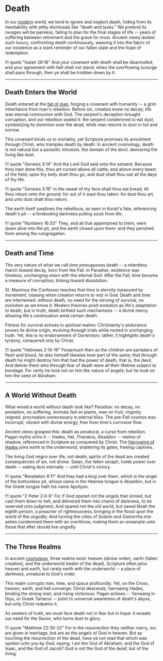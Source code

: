 # Death

<!--
Lord Jesus Christ, Son of God
Have mercy on me, a sinner

Protect me from the evil one.
Enlighten my mind and my heart so that your wisdom may be revealed and articulated, all for your glory.

Lord Jesus Christ, Son of God
Have mercy on me, a sinner 
-->

In our [modern](../modern-views/index.md) world, we tend to ignore and neglect death, hiding from its inevitability with pithy dismissals like "death and taxes." 
We pretend its ravages will be painless, failing to plan for the final stages of life -- years of suffering between retirement and the grave for most. 
Ancient views lacked such luxury, confronting death continuously, weaving it into the fabric of our existence as a stark reminder of our fallen state and the hope of redemption.

!!! quote "Isaiah 28:18"
    And your covenant with death shall be disannulled, and your agreement with hell shall not stand; when the overflowing scourge shall pass through, then ye shall be trodden down by it.




---

## Death Enters the World

Death entered at the [fall of man](fall.md), forging a covenant with humanity -- a grim inheritance from man's rebellion. 
Before sin, creation knew no decay; life was eternal communion with God. 
The serpent's deception brought corruption, and our rebellion sealed it: the serpent condemned to eat dust, symbolizing its dominion over the dead, while man returns to dust in toil and sorrow.

This covenant binds us to mortality, yet Scripture promises its annulment through Christ, who tramples death by death. 
In ancient cosmology, death is not natural but a parasitic intrusion, the domain of the devil, devouring the living like dust.

!!! quote "Genesis 3:14"
    And the Lord God said unto the serpent, Because thou hast done this, thou art cursed above all cattle, and above every beast of the field; upon thy belly shalt thou go, and dust shalt thou eat all the days of thy life.

!!! quote "Genesis 3:19"
    In the sweat of thy face shalt thou eat bread, till thou return unto the ground; for out of it wast thou taken: for dust thou art, and unto dust shalt thou return.

The earth itself swallows the rebellious, as seen in Korah's fate, referencing death's pit -- a foreboding darkness pulling souls from life.

!!! quote "Numbers 16:33"
    They, and all that appertained to them, went down alive into the pit, and the earth closed upon them: and they perished from among the congregation.




---

## Death and Time

The very nature of what we call *time* presupposes death -- a relentless march toward decay, born from the Fall. 
In Paradise, existence was timeless, unchanging union with the eternal God. 
After the Fall, time became a measure of corruption, ticking toward dissolution.

St. Maximus the Confessor teaches that time is eternity measured by movement, ceasing when creation returns to rest in God. 
Death and time are intertwined: without death, no need for the striving of survival, no evolution as we know it. 
Modern theories posit evolution as life's adaptation to death, but in truth, death birthed such mechanisms -- a divine mercy allowing life's continuation amid certain death.

Fitness for survival echoes in spiritual realms: Christianity's endurance proves its divine origin, evolving through trials while rooted in unchanging truth. 
Yet, this is no endorsement of Darwinism; rather, it highlights death's tyranny, conquered only by Christ.

!!! quote "Hebrews 2:14-16"
    Forasmuch then as the children are partakers of flesh and blood, he also himself likewise took part of the same; that through death he might destroy him that had the power of death, that is, the devil; And deliver them who through fear of death were all their lifetime subject to bondage. For verily he took not on him the nature of angels; but he took on him the seed of Abraham.




---

## A World Without Death

What would a world without death look like? 
Paradise: no decay, no predation, no suffering. 
Animals fed on plants, man on fruit; virginity reigned, procreation unnecessary in eternal bliss. 
The pre-Fall cosmos was incorrupt, vibrant with divine energy, free from time's corrosive flow.

Ancient views grasped this: death as unnatural, a curse from rebellion. 
Pagan myths echo it -- Hades, Hel, Thanatos, Abaddon -- realms of shadow, referenced in Scripture as conquered by Christ. 
The [Harrowing of Hades](../logos/harrowing.md) joins earth to the underworld, shattering its gates, freeing captives.

The living God reigns over life, not death; spirits of the dead are created consequences of sin, not divine. 
Satan, the fallen seraph, holds power over death -- eating dust eternally -- until Christ's victory.

!!! quote "Revelation 9:11"
    And they had a king over them, which is the angel of the bottomless pit, whose name in the Hebrew tongue is Abaddon, but in the Greek tongue hath his name Apollyon.

!!! quote "2 Peter 2:4-6"
    For if God spared not the angels that sinned, but cast them down to hell, and delivered them into chains of darkness, to be reserved unto judgment; And spared not the old world, but saved Noah the eighth person, a preacher of righteousness, bringing in the flood upon the world of the ungodly; And turning the cities of Sodom and Gomorrha into ashes condemned them with an overthrow, making them an ensample unto those that after should live ungodly




---

## The Three Realms

In ancient [cosmology](cosmology.md), three realms exist: heaven (divine order), earth (fallen creation), and the underworld (realm of the dead). 
Scripture often joins heaven and earth, but rarely earth with the underworld -- a place of darkness, unnatural to God's order.

This realm corrupts man, time, and space profoundly. 
Yet, on the Cross, heaven, earth, and hell converge: Christ descends, harrowing Hades, binding the strong man, and rising victorious. 
Pagan echoes -- Yanwang in Diyu, or Greek Tartarus -- point to universal awareness of death's abyss, but only Christ redeems it.

As seekers of truth, we must face death not in fear but in hope: it reveals our need for the Savior, who turns dust to glory.

!!! quote "Matthew 22:30-32"
    For in the resurrection they neither marry, nor are given in marriage, but are as the angels of God in heaven. But as touching the resurrection of the dead, have ye not read that which was spoken unto you by God, saying, I am the God of Abraham, and the God of Isaac, and the God of Jacob? God is not the God of the dead, but of the living.




